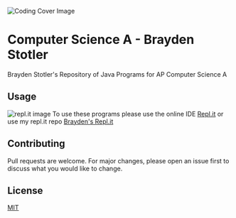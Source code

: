 ![Coding Cover Image](https://cdn.cultofmac.com/wp-content/uploads/2017/04/CoM-Pay-What-You-Want-Learn-to-Code-2017-Bundle-780x390.jpg)
# Computer Science A - Brayden Stotler

Brayden Stotler's Repository of Java Programs for AP Computer Science A
## Usage
![repl.it image](https://cdn.worldvectorlogo.com/logos/replit.svg)
To use these programs please use the online IDE  [Repl.it](https://repl.it)  or use my repl.it repo [Brayden's Repl.it](https://repl.it/@BraydenStotler1)

## Contributing
Pull requests are welcome. For major changes, please open an issue first to discuss what you would like to change.

## License
[MIT](https://choosealicense.com/licenses/mit/)
